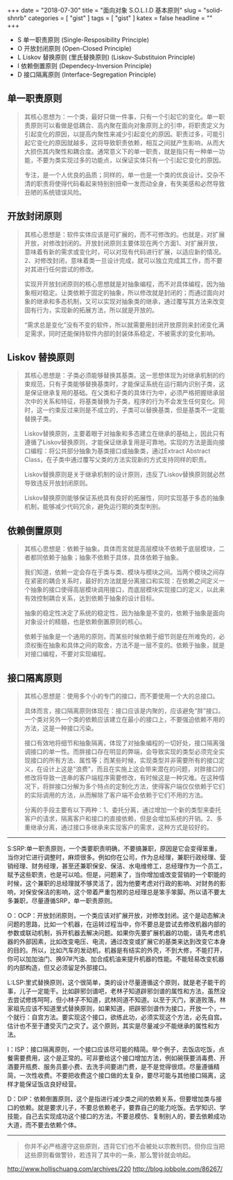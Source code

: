 +++
date = "2018-07-30"
title = "面向对象 S.O.L.I.D 基本原则"
slug = "solid-shnrb"
categories = [ "gist" ]
tags = [ "gist" ]
katex = false
headline = ""
+++

* S 单一职责原则 (Single-Resposibility Principle)
* O 开放封闭原则 (Open-Closed Principle)
* L Liskov 替换原则 (里氏替换原则) (Liskov-Substituion Principle)
* I 依赖倒置原则 (Dependecy-Inversion Principle)
* D 接口隔离原则 (Interface-Segregation Principle)

## 单一职责原则
> 其核心思想为：一个类，最好只做一件事，只有一个引起它的变化。单一职责原则可以看做是低耦合、高内聚在面向对象原则上的引申，将职责定义为引起变化的原因，以提高内聚性来减少引起变化的原因。职责过多，可能引起它变化的原因就越多，这将导致职责依赖，相互之间就产生影响，从而大大损伤其内聚性和耦合度。通常意义下的单一职责，就是指只有一种单一功能，不要为类实现过多的功能点，以保证实体只有一个引起它变化的原因。    
>    
> 专注，是一个人优良的品质；同样的，单一也是一个类的优良设计。交杂不清的职责将使得代码看起来特别别扭牵一发而动全身，有失美感和必然导致丑陋的系统错误风险。

## 开放封闭原则
> 其核心思想是：软件实体应该是可扩展的，而不可修改的。也就是，对扩展开放，对修改封闭的。开放封闭原则主要体现在两个方面1、对扩展开放，意味着有新的需求或变化时，可以对现有代码进行扩展，以适应新的情况。2、对修改封闭，意味着类一旦设计完成，就可以独立完成其工作，而不要对其进行任何尝试的修改。  
> 
> 实现开开放封闭原则的核心思想就是对抽象编程，而不对具体编程，因为抽象相对稳定。让类依赖于固定的抽象，所以修改就是封闭的；而通过面向对象的继承和多态机制，又可以实现对抽象类的继承，通过覆写其方法来改变固有行为，实现新的拓展方法，所以就是开放的。  
> 
> “需求总是变化”没有不变的软件，所以就需要用封闭开放原则来封闭变化满足需求，同时还能保持软件内部的封装体系稳定，不被需求的变化影响。  


## Liskov 替换原则
> 其核心思想是：子类必须能够替换其基类。这一思想体现为对继承机制的约束规范，只有子类能够替换基类时，才能保证系统在运行期内识别子类，这是保证继承复用的基础。在父类和子类的具体行为中，必须严格把握继承层次中的关系和特征，将基类替换为子类，程序的行为不会发生任何变化。同时，这一约束反过来则是不成立的，子类可以替换基类，但是基类不一定能替换子类。
> 
> Liskov替换原则，主要着眼于对抽象和多态建立在继承的基础上，因此只有遵循了Liskov替换原则，才能保证继承复用是可靠地。实现的方法是面向接口编程：将公共部分抽象为基类接口或抽象类，通过Extract Abstract Class，在子类中通过覆写父类的方法实现新的方式支持同样的职责。
> 
> Liskov替换原则是关于继承机制的设计原则，违反了Liskov替换原则就必然导致违反开放封闭原则。
> 
> Liskov替换原则能够保证系统具有良好的拓展性，同时实现基于多态的抽象机制，能够减少代码冗余，避免运行期的类型判别。


## 依赖倒置原则
> 其核心思想是：依赖于抽象。具体而言就是高层模块不依赖于底层模块，二者都同依赖于抽象；抽象不依赖于具体，具体依赖于抽象。
> 
> 我们知道，依赖一定会存在于类与类、模块与模块之间。当两个模块之间存在紧密的耦合关系时，最好的方法就是分离接口和实现：在依赖之间定义一个抽象的接口使得高层模块调用接口，而底层模块实现接口的定义，以此来有效控制耦合关系，达到依赖于抽象的设计目标。
> 
> 抽象的稳定性决定了系统的稳定性，因为抽象是不变的，依赖于抽象是面向对象设计的精髓，也是依赖倒置原则的核心。
> 
> 依赖于抽象是一个通用的原则，而某些时候依赖于细节则是在所难免的，必须权衡在抽象和具体之间的取舍，方法不是一层不变的。依赖于抽象，就是对接口编程，不要对实现编程。

## 接口隔离原则
> 其核心思想是：使用多个小的专门的接口，而不要使用一个大的总接口。
> 
> 具体而言，接口隔离原则体现在：接口应该是内聚的，应该避免“胖”接口。一个类对另外一个类的依赖应该建立在最小的接口上，不要强迫依赖不用的方法，这是一种接口污染。
> 
> 接口有效地将细节和抽象隔离，体现了对抽象编程的一切好处，接口隔离强调接口的单一性。而胖接口存在明显的弊端，会导致实现的类型必须完全实现接口的所有方法、属性等；而某些时候，实现类型并非需要所有的接口定义，在设计上这是“浪费”，而且在实施上这会带来潜在的问题，对胖接口的修改将导致一连串的客户端程序需要修改，有时候这是一种灾难。在这种情况下，将胖接口分解为多个特点的定制化方法，使得客户端仅仅依赖于它们的实际调用的方法，从而解除了客户端不会依赖于它们不用的方法。
> 
> 分离的手段主要有以下两种：1、委托分离，通过增加一个新的类型来委托客户的请求，隔离客户和接口的直接依赖，但是会增加系统的开销。2、多重继承分离，通过接口多继承来实现客户的需求，这种方式是较好的。

------

S:SRP:单一职责原则，一个类要职责明确，不要搞兼职，原因是它会变得笨重，当你对它进行调整时，麻烦很多。例如你在公司，作为总经理，兼职行政经理、营销经理、财务经理，甚至还兼职保安、保洁、水电维修工，总经理作为一个员工，赋予这些职责，也是可以哈。但是，问题来了，当你增加或改变营销的一个职能的时候，这个兼职的总经理就不够灵活了，因为他要考虑对行政的影响、对财务的影响，对保安保洁的影响，这个带着严重包袱的总经理总是笨手笨脚。所以请不要太多兼职，尽量遵循SRP，单一职责原则。

O：OCP：开放封闭原则，一个类应该对扩展开放，对修改封闭。这个是动态解决问题的思路，比如一个机器，在运转过程当中，你不要总是尝试去修改机器内部的参数或联动机制，拆开机器去解决问题。如果你先要扩展机器的功能，请先考虑机器的外部因素，比如改变电压、电流，通过改变或扩展它的基类来达到改变它本身的目的。所以，比如汽车的发动机，机器是有结实的外壳，不到大修，不能打开，你可以加加油门、换97#汽油、加合成机油来提升机器的性能。不能轻易改变机器的内部构造，但又必须留足外部接口。

L:LSP:里式替换原则，这个很简单，类的设计尽量遵循这个原则，就是老子能干的事，儿子一定能干。比如辟邪剑谱吧，老林子知道辟邪剑谱的属性和方法，虽然没去尝试修炼呵呵，但小林子不知道，武林同道不知道。以至于灭门，家道败落。林家祖先应该不知道里式替换原则，如果知道，把辟邪剑谱作为接口，开放一个，一个就行：自宫方法。要实现这个接口，欲练此功，必须实现这个方法，必先自宫。估计也不至于遭受灭门之灾了。这个原则，其实是尽量减少不能继承的属性和方法。

I：ISP：接口隔离原则，一个接口应该尽可能的精简。举个例子，去饭店吃饭，点餐需要费用，这个是正常的。可非要给这个接口增加方法，例如碗筷要消毒费、开酒要开瓶费、服务员要小费、去洗手间要进门费，是不是觉得很烦。尽量遵循精简，一次性收费。不要把收费这个接口做的太复杂，要尽可能与其他接口隔离，这样才能保证饭店良好经营。

D：DIP：依赖倒置原则，这个是指进行减少类之间的依赖关系，但要增加类与接口的依赖。就是要求儿子，不要总依赖老子，要靠自己的能力吃饭。去学知识、学技能，自己去实现成功这个接口的方法，不要总模仿、复制别人的，要去依赖成功大道，而不要去依赖个体。

-----------------------------------------------------
> 你并不必严格遵守这些原则，违背它们也不会被处以宗教刑罚。但你应当把这些原则看做警铃，若违背了其中的一条，那么警铃就会响起。


http://www.hollischuang.com/archives/220
http://blog.jobbole.com/86267/
